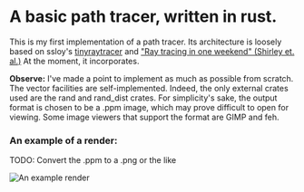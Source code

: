 # A basic path tracer, written in rust.

This is my first implementation of a path tracer. Its architecture is loosely based on ssloy's [tinyraytracer](https://github.com/ssloy/tinyraytracer) and ["Ray tracing in one weekend" (Shirley et. al.)](https://raytracing.github.io/books/RayTracingInOneWeekend.html)
At the moment, it incorporates.

**Observe:** I've made a point to implement as much as possible from scratch. The vector facilities are self-implemented. Indeed, the only external crates used are the rand and rand_dist crates. For simplicity's sake, the output format is chosen to be a .ppm image, which may prove difficult to open for viewing. Some image viewers that support the format are GIMP and feh.

### An example of a render:

TODO: Convert the .ppm to a .png or the like

![An example render](output.ppm)
